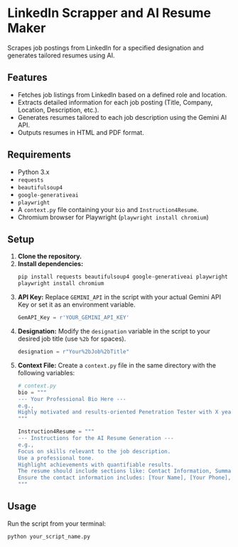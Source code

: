 # LinkedIn Scrapper and AI Resume Maker

Scrapes job postings from LinkedIn for a specified designation and generates tailored resumes using AI.

## Features

* Fetches job listings from LinkedIn based on a defined role and location.
* Extracts detailed information for each job posting (Title, Company, Location, Description, etc.).
* Generates resumes tailored to each job description using the Gemini AI API.
* Outputs resumes in HTML and PDF format.

## Requirements

* Python 3.x
* `requests`
* `beautifulsoup4`
* `google-generativeai`
* `playwright`
* A `context.py` file containing your `bio` and `Instruction4Resume`.
* Chromium browser for Playwright (`playwright install chromium`)

## Setup

1.  **Clone the repository.**
2.  **Install dependencies:**
    ```bash
    pip install requests beautifulsoup4 google-generativeai playwright
    playwright install chromium
    ```
3.  **API Key:**
    Replace `GEMINI_API` in the script with your actual Gemini API Key or set it as an environment variable.
    ```python
    GemAPI_Key = r'YOUR_GEMINI_API_KEY'
    ```
4.  **Designation:**
    Modify the `designation` variable in the script to your desired job title (use `%2b` for spaces).
    ```python
    designation = r"Your%2bJob%2bTitle"
    ```
5.  **Context File:**
    Create a `context.py` file in the same directory with the following variables:
    ```python
    # context.py
    bio = """
    --- Your Professional Bio Here ---
    e.g.,
    Highly motivated and results-oriented Penetration Tester with X years of experience in...
    """

    Instruction4Resume = """
    --- Instructions for the AI Resume Generation ---
    e.g.,
    Focus on skills relevant to the job description.
    Use a professional tone.
    Highlight achievements with quantifiable results.
    The resume should include sections like: Contact Information, Summary, Experience, Education, Skills, Certifications.
    Ensure the contact information includes: [Your Name], [Your Phone], [Your Email], [Your LinkedIn Profile URL].
    """
    ```

## Usage

Run the script from your terminal:

```bash
python your_script_name.py
